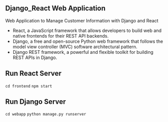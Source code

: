 ## Django_React Web Application
Web Application to Manage Customer Information with Django and React

* React, a JavaScript framework that allows developers to build web and native frontends for their REST API backends.
* Django, a free and open-source Python web framework that follows the model view controller (MVC) software architectural pattern.
* Django REST framework, a powerful and flexible toolkit for building REST APIs in Django.


## Run React Server

<code>cd frontend</code>
<code>npm start</code>

## Run Django Server
<code>cd webapp</code>
<code>python manage.py runserver</code>
